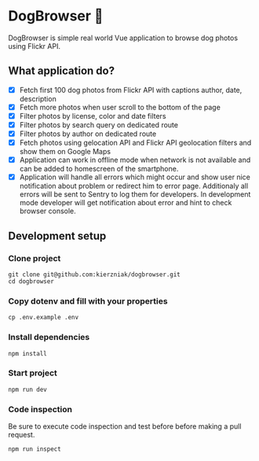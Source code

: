 # DogBrowser :dog:

DogBrowser is simple real world Vue application to browse dog photos using Flickr API.

## What application do?
- [x] Fetch first 100 dog photos from Flickr API with captions author, date, description
- [x] Fetch more photos when user scroll to the bottom of the page
- [x] Filter photos by license, color and date filters
- [x] Filter photos by search query on dedicated route
- [x] Filter photos by author on dedicated route
- [x] Fetch photos using gelocation API and Flickr API geolocation filters and show them on Google Maps
- [x] Application can work in offline mode when network is not available and can be added to homescreen of the smartphone.
- [x] Application will handle all errors which might occur and show user nice notification about problem or redirect him to error page. Additionaly all errors will be sent to Sentry to log them for developers. In development mode developer will get notification about error and hint to check browser console.

## Development setup

### Clone project
```
git clone git@github.com:kierzniak/dogbrowser.git
cd dogbrowser
```

### Copy dotenv and fill with your properties
```
cp .env.example .env
```

### Install dependencies
```
npm install
```

### Start project
```
npm run dev
```

### Code inspection
Be sure to execute code inspection and test before before making a pull request.
```
npm run inspect
```
